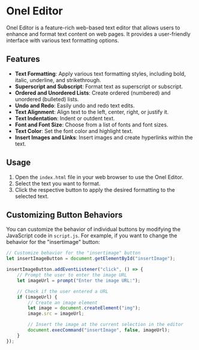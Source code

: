 # Onel Editor

Onel Editor is a feature-rich web-based text editor that allows users to enhance and format text content on web pages. It provides a user-friendly interface with various text formatting options.

## Features

- **Text Formatting**: Apply various text formatting styles, including bold, italic, underline, and strikethrough.
- **Superscript and Subscript**: Format text as superscript or subscript.
- **Ordered and Unordered Lists**: Create ordered (numbered) and unordered (bulleted) lists.
- **Undo and Redo**: Easily undo and redo text edits.
- **Text Alignment**: Align text to the left, center, right, or justify it.
- **Text Indentation**: Indent or outdent text.
- **Font and Font Size**: Choose from a list of fonts and font sizes.
- **Text Color**: Set the font color and highlight text.
- **Insert Images and Links**: Insert images and create hyperlinks within the text.

## Usage

1. Open the `index.html` file in your web browser to use the Onel Editor.
2. Select the text you want to format.
3. Click the respective button to apply the desired formatting to the selected text.

## Customizing Button Behaviors

You can customize the behavior of individual buttons by modifying the JavaScript code in `script.js`. For example, if you want to change the behavior for the "insertimage" button:

```javascript
// Customize behavior for the "insertimage" button
let insertImageButton = document.getElementById("insertImage");

insertImageButton.addEventListener("click", () => {
    // Prompt the user to enter the image URL
    let imageUrl = prompt("Enter the image URL:");

    // Check if the user entered a URL
    if (imageUrl) {
        // Create an image element
        let image = document.createElement("img");
        image.src = imageUrl;

        // Insert the image at the current selection in the editor
        document.execCommand("insertImage", false, imageUrl);
    }
});
